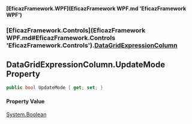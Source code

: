 #### [EficazFramework.WPF](EficazFramework WPF.md 'EficazFramework WPF')
### [EficazFramework.Controls](EficazFramework WPF.md#EficazFramework.Controls 'EficazFramework.Controls').[DataGridExpressionColumn](EficazFramework.Controls/DataGridExpressionColumn.md 'EficazFramework.Controls.DataGridExpressionColumn')

## DataGridExpressionColumn.UpdateMode Property

```csharp
public bool UpdateMode { get; set; }
```

#### Property Value
[System.Boolean](https://docs.microsoft.com/en-us/dotnet/api/System.Boolean 'System.Boolean')